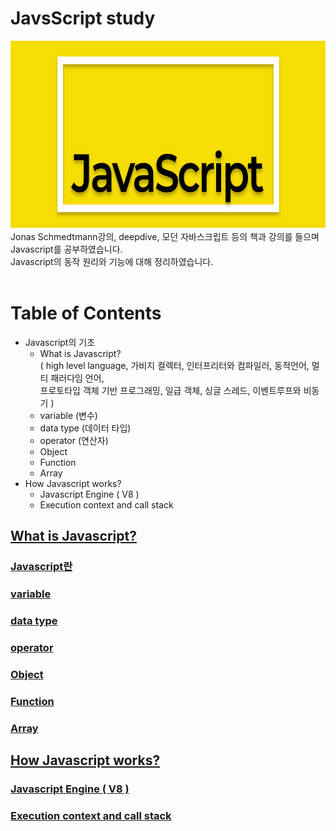 # JavsScript study

<img src='/images/_main_logo.svg' width='100%' height='300px'>
Jonas Schmedtmann강의, deepdive, 모던 자바스크립트 등의 책과 강의를 들으며 Javascript를 공부하였습니다.<br>
Javascript의 동작 원리와 기능에 대해 정리하였습니다. <br>
<br>

# Table of Contents
- Javascript의 기초
  - What is Javascript?<br>
    ( high level language, 가비지 컬렉터, 인터프리터와 컴파일러, 동적언어, 멀티 패러다임 언어,<br>
    프로토타입 객체 기반 프로그래밍, 일급 객체, 싱글 스레드, 이벤트루프와 비동기 )
  - variable (변수)
  - data type (데이터 타입)
  - operator (연산자)
  - Object
  - Function
  - Array
- How Javascript works? 
  - Javascript Engine ( V8 )
  - Execution context and call stack

## <a href='https://github.com/thdud2262/Javascript_study/blob/main/README.md#javascript%EC%9D%98-%EA%B8%B0%EC%B4%88'>What is Javascript?</a>
### <a href='https://github.com/thdud2262/Javascript_study/blob/main/README.md#javascript%EB%9E%80'>Javascript란</a>
### <a href='https://github.com/thdud2262/Javascript_study/blob/main/README.md#variable'>variable</a>
### <a href='https://github.com/thdud2262/Javascript_study/blob/main/README.md#data-type'>data type </a>
### <a href='https://github.com/thdud2262/Javascript_study/blob/main/README.md#operator'>operator</a>
### <a href='https://github.com/thdud2262/Javascript_study/blob/main/README.md#object'>Object</a>
### <a href='https://github.com/thdud2262/Javascript_study/blob/main/README.md#function'>Function</a>
### <a href='https://github.com/thdud2262/Javascript_study/blob/main/README.md#array'>Array</a>
## <a href='https://github.com/thdud2262/Javascript_study/blob/main/README.md#%How Javascript works?'>How Javascript works?</a>
### <a href='https://github.com/thdud2262/Javascript_study/blob/main/README.md#javascript-engine--v8-'>Javascript Engine ( V8 )</a>
### <a href='https://github.com/thdud2262/Javascript_study/blob/main/README.md#execution-context-and-call-stack'>Execution context and call stack</a>
